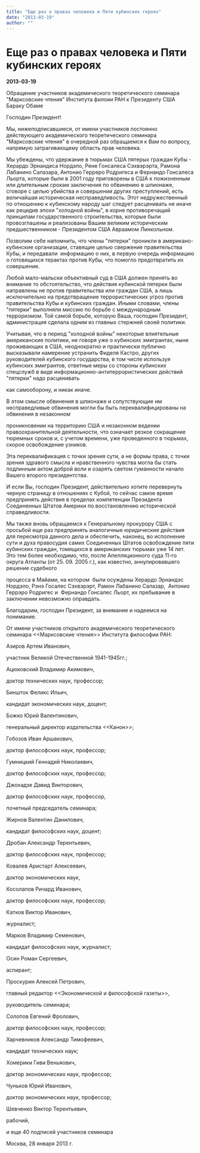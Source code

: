 ```yaml
---
title: "Еще раз о правах человека и Пяти кубинских героях"
date: "2013-03-19"
author: ""
---
```


# Еще раз о правах человека и Пяти кубинских героях

**2013-03-19** 

Обращение участников академического теоретического семинара "Марксовские чтения" Института филоии РАН к Президенту США Бараку Обаме



Господин Президент!

Мы, нижеподписавшиеся, от имени участников постоянно действующего академического теоретического семинара "Марксовские чтения" в очередной раз обращаемся к Вам по вопросу, напрямую затрагивающему область прав человека.

Мы убеждены, что удержание в тюрьмах США пятерых граждан Кубы - Херардо Эрнандеса Нордэло, Рене Гонсалеса Сэхвэрэрта, Рамона Лабанино Салазара, Антонио Герреро Родригеса и Фернандо Гонсалеса Льорта, которые были в 2001 году приговорены в США к пожизненным или длительным срокам заключения по обвинению в шпионаже, сговоре с целью убийства и совершении других преступлений, есть величайшая историческая несправедливость. Этот недружественный по отношению к кубинскому народу шаг следует расценивать не иначе как рецидив эпохи "холодной войны", в корне противоречащий принципам государственного строительства, которые были провозглашены и реализованы Вашим великим историческим предшественником - Президентом США Авраамом Линкольном.

Позволим себе напомнить, что члены "пятерки" проникли в американо-кубинские организации, ставящие целью свержение правительства Кубы, и передавали  информацию о них, в первую очередь информацию о готовящихся терактах против Кубы, что помогло предотвратить их совершение.

Любой мало-мальски объективный суд в США должен принять во внимание то обстоятельство, что действия кубинской пятерки были направлены не против правительства или граждан США, а лишь исключительно на предотвращение террористических угроз против правительства Кубы и кубинских граждан. Иными словами, члены "пятерки" выполняли миссию по борьбе с международным терроризмом. Той самой борьбе, которую Ваша, господин Президент, администрация сделала одним из главных стержней своей политики.

Учитывая, что в период "холодной войны" некоторые влиятельные американские политики, не говоря уже о кубинских эмигрантах, ныне проживающих в США, неоднократно и практически публично высказывали намерение устранить Фиделя Кастро, других руководителей кубинского государства, в том числе используя кубинских эмигрантов, ответные меры со стороны кубинских спецслужб в виде информационно-антитеррористических действий "пятерки" надо расценивать

как самооборону, и никак иначе.

В этом смысле обвинения в шпионаже и сопутствующие им несправедливые обвинения могли бы быть переквалифицированы на обвинения в незаконном

проникновении на территорию США и незаконном ведении правоохранительной деятельности, что означает резкое сокращение тюремных сроков и, с учетом времени, уже проведенного в тюрьмах, скорое освобождение узников.

Эта переквалификация с точки зрения сути, а не формы права, с точки зрения здравого смысла и нравственного чувства могла бы стать подлинным актом доброй воли и озарять светом гуманности начало Вашего второго президентства.

И если Вы, господин Президент, действительно хотите перевернуть черную страницу в отношениях с Кубой, то сейчас самое время предпринять действия в пределах компетенции Президента Соединенных Штатов Америки по восстановлению исторической справедливости.

Мы также вновь обращаемся к Генеральному прокурору США с просьбой еще раз предпринять аналогичные юридические действия для пересмотра данного дела и обеспечить, наконец, во исполнение сути и духа правосудия самих Соединенных Штатов освобождение пяти кубинских граждан, томящихся в американских тюрьмах уже 14 лет. Это тем более необходимо, что, после Апелляционного суда 11-го округа Атланты (от 25. 09. 2005 г.), как известно, аннулировавшего решение судебного

процесса в Майами, на котором  были осуждены Херардо Эрнандэс Нордэло, Рэнэ Госалес Сэхвэрэрт, Рамон Лабанино Салазар,  Антонио Геррэро Родригес и  Фернандо Гонсалес Льорт, их пребывание в заключении невозможно оправдать.

Благодарим, господин Президент, за внимание и надеемся на понимание.

От имени участников открытого академического теоретического семинара <<Марксовские чтения>> Института философии РАН:



Азиров Артем Иванович,

участник Великой Отечественной 1941-1945гг.;

Ацюковский Владимир Акимович,

доктор технических наук, профессор;

Биншток Феликс Ильич,

кандидат экономических наук, доцент;

Божко Юрий Валентинович,

генеральный директор издательства <<Канон>>;

Гобозов Иван Аршакович,

доктор философских наук, профессор;

Гумницкий Геннадий Николаевич,

доктор философских наук, профессор;

Джохадзе Давид Викторович,

доктор философских наук, профессор,

почетный председатель семинара;

Жирнов Валентин Данилович,

кандидат философских наук, доцент;

Дробан Александр Терентьевич,

доктор философских наук, профессор;

Ковалев Аристарт Алексеевич,

доктор экономических наук,

Косолапов Ричард Иванович,

доктор философских наук, профессор;

Катков Виктор Иванович,

журналист;

Марков Владимир Семенович,

кандидат философских наук, журналист;

Осин Роман Сергеевич,

аспирант;

Проскурин Алексей Петрович,

главный редактор <<Экономической и философской газеты>>,

руководитель семинара;

Солопов Евгений Фролович,

доктор философских наук, профессор;

Харчевников Александр Тимофеевич,

кандидат технических наук;

Хомерики Гиви Веньяович,

доктор экономических наук, профессор;

Чуньков Юрий Иванович,

доктор экономических наук, профессор;

Шевченко Виктор Терентьевич,

рабочий,

и еще 40 подписей участников семинара



Москва, 28 января 2013 г.